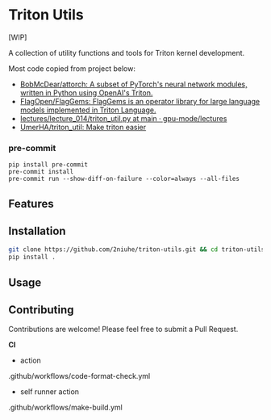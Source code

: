 # Triton Utils

[WIP]

A collection of utility functions and tools for Triton kernel development.

Most code copied from project below:

- [BobMcDear/attorch: A subset of PyTorch's neural network modules, written in Python using OpenAI's Triton.](https://github.com/BobMcDear/attorch)
- [FlagOpen/FlagGems: FlagGems is an operator library for large language models implemented in Triton Language.](https://github.com/FlagOpen/FlagGems)
- [lectures/lecture\_014/triton\_util.py at main · gpu-mode/lectures](https://github.com/gpu-mode/lectures/blob/main/lecture_014/triton_util.py)
- [UmerHA/triton\_util: Make triton easier](https://github.com/UmerHA/triton_util)


### pre-commit

```
pip install pre-commit
pre-commit install
pre-commit run --show-diff-on-failure --color=always --all-files
```

## Features



## Installation

```bash
git clone https://github.com/2niuhe/triton-utils.git && cd triton-utils
pip install .
```


## Usage



## Contributing

Contributions are welcome! Please feel free to submit a Pull Request.


**CI**

- action

.github/workflows/code-format-check.yml

- self runner action

.github/workflows/make-build.yml
